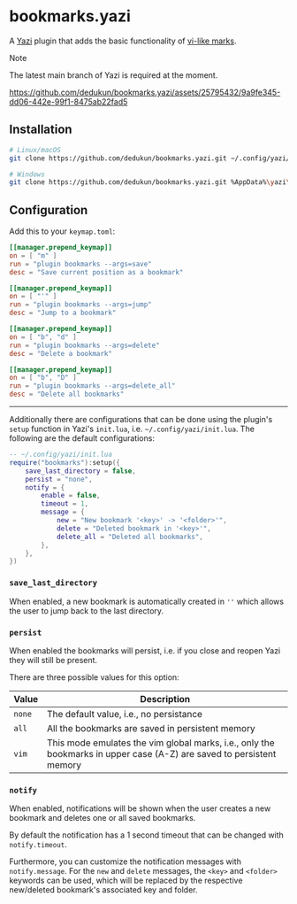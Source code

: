 # bookmarks.yazi

A [Yazi](https://github.com/sxyazi/yazi) plugin that adds the basic functionality of [vi-like marks](https://neovim.io/doc/user/motion.html#mark-motions).

> [!NOTE]
> The latest main branch of Yazi is required at the moment.

https://github.com/dedukun/bookmarks.yazi/assets/25795432/9a9fe345-dd06-442e-99f1-8475ab22fad5

## Installation

```sh
# Linux/macOS
git clone https://github.com/dedukun/bookmarks.yazi.git ~/.config/yazi/plugins/bookmarks.yazi

# Windows
git clone https://github.com/dedukun/bookmarks.yazi.git %AppData%\yazi\config\plugins\bookmarks.yazi
```

## Configuration

Add this to your `keymap.toml`:

```toml
[[manager.prepend_keymap]]
on = [ "m" ]
run = "plugin bookmarks --args=save"
desc = "Save current position as a bookmark"

[[manager.prepend_keymap]]
on = [ "'" ]
run = "plugin bookmarks --args=jump"
desc = "Jump to a bookmark"

[[manager.prepend_keymap]]
on = [ "b", "d" ]
run = "plugin bookmarks --args=delete"
desc = "Delete a bookmark"

[[manager.prepend_keymap]]
on = [ "b", "D" ]
run = "plugin bookmarks --args=delete_all"
desc = "Delete all bookmarks"
```

---

Additionally there are configurations that can be done using the plugin's `setup` function in Yazi's `init.lua`, i.e. `~/.config/yazi/init.lua`.
The following are the default configurations:

```lua
-- ~/.config/yazi/init.lua
require("bookmarks"):setup({
	save_last_directory = false,
	persist = "none",
	notify = {
		enable = false,
		timeout = 1,
		message = {
			new = "New bookmark '<key>' -> '<folder>'",
			delete = "Deleted bookmark in '<key>'",
			delete_all = "Deleted all bookmarks",
		},
	},
})
```

### `save_last_directory`

When enabled, a new bookmark is automatically created in `''` which allows the user to jump back to
the last directory.

### `persist`

When enabled the bookmarks will persist, i.e. if you close and reopen Yazi they will still be
present.

There are three possible values for this option:

| Value  | Description                                                                                                            |
| ------ | ---------------------------------------------------------------------------------------------------------------------- |
| `none` | The default value, i.e., no persistance                                                                                |
| `all`  | All the bookmarks are saved in persistent memory                                                                       |
| `vim`  | This mode emulates the vim global marks, i.e., only the bookmarks in upper case (A-Z) are saved to persistent memory |

### `notify`

When enabled, notifications will be shown when the user creates a new bookmark and deletes one or
all saved bookmarks.

By default the notification has a 1 second timeout that can be changed with `notify.timeout`.

Furthermore, you can customize the notification messages with `notify.message`.
For the `new` and `delete` messages, the `<key>` and `<folder>` keywords can be used, which will be replaced by the respective new/deleted bookmark's associated key and folder.
